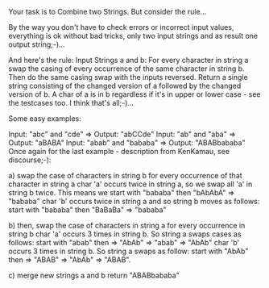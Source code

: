 Your task is to Combine two Strings. But consider the rule...

By the way you don't have to check errors or incorrect input values, everything is ok without bad tricks, only two input strings and as result one output string;-)...

And here's the rule:
Input Strings a and b: For every character in string a swap the casing of every occurrence of the same character in string b. Then do the same casing swap with the inputs reversed. Return a single string consisting of the changed version of a followed by the changed version of b. A char of a is in b regardless if it's in upper or lower case - see the testcases too.
I think that's all;-)...

Some easy examples:

Input: "abc" and "cde"      => Output: "abCCde"
Input: "ab" and "aba"       => Output: "aBABA"
Input: "abab" and "bababa"  => Output: "ABABbababa"
Once again for the last example - description from KenKamau, see discourse;-):

a) swap the case of characters in string b for every occurrence of that character in string a
char 'a' occurs twice in string a, so we swap all 'a' in string b twice. This means we start with "bababa" then "bAbAbA" => "bababa"
char 'b' occurs twice in string a and so string b moves as follows: start with "bababa" then "BaBaBa" => "bababa"

b) then, swap the case of characters in string a for every occurrence in string b
char 'a' occurs 3 times in string b. So string a swaps cases as follows: start with "abab" then => "AbAb" => "abab" => "AbAb"
char 'b' occurs 3 times in string b. So string a swaps as follow: start with "AbAb" then => "ABAB" => "AbAb" => "ABAB".

c) merge new strings a and b
return "ABABbababa"